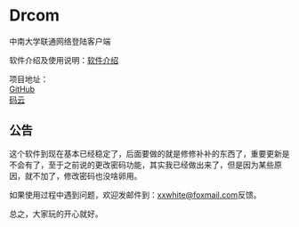 # Drcom
中南大学联通网络登陆客户端

软件介绍及使用说明：[软件介绍](http://url.xxwhite.com/?id=5a884de19f5454543ef4201e)

项目地址：  
[GitHub](https://github.com/MonoLogueChi/Drcom)  
[码云](https://gitee.com/monologuechi/Drcom)  

## 公告

这个软件到现在基本已经稳定了，后面要做的就是修修补补的东西了，重要更新是不会有了，至于之前说的更改密码功能，其实我已经做出来了，但是因为某些原因，就不加了，修改密码也没啥卵用。

如果使用过程中遇到问题，欢迎发邮件到：[xxwhite@foxmail.com](mailto:xxwhite@foxmail.com)反馈。

总之，大家玩的开心就好。